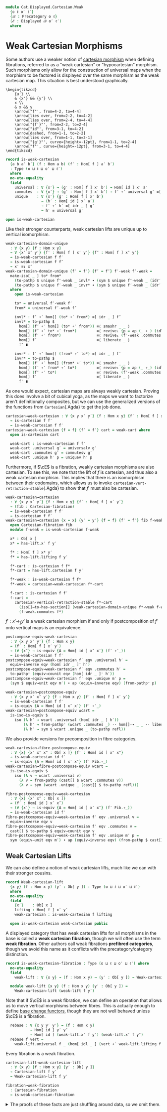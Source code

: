 <!--
```agda
open import Cat.Functor.Hom.Displayed
open import Cat.Instances.Functor
open import Cat.Instances.Product
open import Cat.Displayed.Fibre
open import Cat.Displayed.Base
open import Cat.Functor.Hom
open import Cat.Prelude

import Cat.Displayed.Cartesian.Indexing as Indexing
import Cat.Displayed.Cartesian as Cart
import Cat.Displayed.Reasoning as DR
import Cat.Displayed.Fibre.Reasoning as FibR
import Cat.Displayed.Morphism as DM
import Cat.Reasoning as CR
```
-->

```agda
module Cat.Displayed.Cartesian.Weak
  {o ℓ o′ ℓ′}
  {ℬ : Precategory o ℓ}
  (ℰ : Displayed ℬ o′ ℓ′)
  where
```

<!--
```agda
open CR ℬ
open Displayed ℰ
open Cart ℰ
open DR ℰ
open DM ℰ
open Functor
open Functor
private module Fib = FibR ℰ
```
-->

# Weak Cartesian Morphisms

Some authors use a weaker notion of [cartesian morphism] when defining
fibrations, referred to as a "weak cartesian" or "hypocartesian"
morphism. Such morphisms only allow for the construction of universal
maps when the morphism to be factored is displayed over the same morphism
as the weak cartesian map. This situation is best understood graphically.

[cartesian morphism]: Cat.Displayed.Cartesian.html

~~~{.quiver}
\begin{tikzcd}
	{u'} \\
	& {x'} && {y'} \\
	x \\
	& x && y
	\arrow["f"', from=4-2, to=4-4]
	\arrow[lies over, from=2-2, to=4-2]
	\arrow[lies over, from=2-4, to=4-4]
	\arrow["{f'}"', from=2-2, to=2-4]
	\arrow["id"', from=3-1, to=4-2]
	\arrow[dashed, from=1-1, to=2-2]
	\arrow[lies over, from=1-1, to=3-1]
	\arrow["{g'}"', curve={height=-12pt}, from=1-1, to=2-4]
	\arrow["f"', curve={height=-12pt}, from=3-1, to=4-4]
\end{tikzcd}
~~~

```agda
record is-weak-cartesian
  {a b a′ b′} (f : Hom a b) (f′ : Hom[ f ] a′ b′)
  : Type (o ⊔ ℓ ⊔ o′ ⊔ ℓ′)
  where
  no-eta-equality
  field
    universal : ∀ {x′} → (g′ : Hom[ f ] x′ b′) → Hom[ id ] x′ a′
    commutes  : ∀ {x′} → (g′ : Hom[ f ] x′ b′) → f′ ∘′ universal g′ ≡[ idr _ ] g′
    unique    : ∀ {x′} {g′ : Hom[ f ] x′ b′}
                → (h′ : Hom[ id ] x′ a′)
                → f′ ∘′ h′ ≡[ idr _ ] g′
                → h′ ≡ universal g′

open is-weak-cartesian
```

Like their stronger counterparts, weak cartesian lifts are unique
up to vertical isomorphism.

```agda
weak-cartesian-domain-unique
  : ∀ {x y} {f : Hom x y}
  → ∀ {x′ x″ y′} {f′ : Hom[ f ] x′ y′} {f″ : Hom[ f ] x″ y′}
  → is-weak-cartesian f f′
  → is-weak-cartesian f f″
  → x′ ≅↓ x″
weak-cartesian-domain-unique {f′ = f′} {f″ = f″} f′-weak f″-weak =
  make-iso[ _ ] to* from*
    (to-pathp $ unique f″-weak _ invl* ∙ (sym $ unique f″-weak _ (idr′ f″)))
    (to-pathp $ unique f′-weak _ invr* ∙ (sym $ unique f′-weak _ (idr′ f′)))
  where
    open is-weak-cartesian

    to* = universal f″-weak f′
    from* = universal f′-weak f″

    invl* : f″ ∘′ hom[] (to* ∘′ from*) ≡[ idr _ ] f″
    invl* = to-pathp $
      hom[] (f″ ∘′ hom[] (to* ∘′ from*)) ≡⟨ smashr _ _ ⟩
      hom[] (f″ ∘′ to* ∘′ from*)         ≡⟨ revive₁ {p = ap (_ ∘_) (idl _)} (pulll′ (idr _) (f″-weak .commutes f′)) ⟩
      hom[] (f′ ∘′ from*)                ≡⟨ revive₁ (f′-weak .commutes f″) ⟩
      hom[] f″                           ≡⟨ liberate _ ⟩
      f″ ∎

    invr* : f′ ∘′ hom[] (from* ∘′ to*) ≡[ idr _ ] f′
    invr* = to-pathp $
      hom[] (f′ ∘′ hom[] (from* ∘′ to*)) ≡⟨ smashr _ _ ⟩
      hom[] (f′ ∘′ from* ∘′ to*)         ≡⟨ revive₁ {p = ap (_ ∘_) (idl _)} (pulll′ (idr _) (f′-weak .commutes f″)) ⟩
      hom[] (f″ ∘′ to*)                  ≡⟨ revive₁ (f″-weak .commutes f′) ⟩
      hom[] f′                           ≡⟨ liberate _ ⟩
      f′ ∎
```

As one would expect, cartesian maps are always weakly cartesian.
Proving this does involve a bit of cubical yoga, as the maps we want to
factorize aren't definitionally composites, but we can use the
generalized versions of the functions from `Cartesian`{.Agda} to get
the job done.

```agda
cartesian→weak-cartesian : ∀ {x y x′ y′} {f : Hom x y} {f′ : Hom[ f ] x′ y′}
  → is-cartesian f f′
  → is-weak-cartesian f f′
cartesian→weak-cartesian {f = f} {f′ = f′} cart = weak-cart where
  open is-cartesian cart

  weak-cart : is-weak-cartesian f f′
  weak-cart .universal g′ = universalv g′
  weak-cart .commutes g′ = commutesv g′
  weak-cart .unique h′ p = uniquev h′ p
```

Furthermore, if $\cE$ is a fibration, weakly cartesian morphisms are
also cartesian. To see this, we note that the lift of $f$ is cartesian,
and thus also a weak cartesian morphism. This implies that there is
an isomorphism between their codomains, which allows us to invoke
`cartesian-vert-retraction-stable`{.Agda} to show that $f'$ must also be
cartesian.

```agda
weak-cartesian→cartesian
  : ∀ {x y x′ y′} {f : Hom x y} {f′ : Hom[ f ] x′ y′}
  → (fib : Cartesian-fibration)
  → is-weak-cartesian f f′
  → is-cartesian f f′
weak-cartesian→cartesian {x = x} {y′ = y′} {f = f} {f′ = f′} fib f-weak = f-cart where
  open Cartesian-fibration fib
  module f-weak = is-weak-cartesian f-weak

  x* : Ob[ x ]
  x* = has-lift.x′ f y′

  f* : Hom[ f ] x* y′
  f* = has-lift.lifting f y′

  f*-cart : is-cartesian f f*
  f*-cart = has-lift.cartesian f y′

  f*-weak : is-weak-cartesian f f*
  f*-weak = cartesian→weak-cartesian f*-cart

  f-cart : is-cartesian f f′
  f-cart =
    cartesian-vertical-retraction-stable f*-cart
      (iso[]→to-has-section[] (weak-cartesian-domain-unique f*-weak f-weak))
      (f-weak.commutes f*)
```

$f' : x' \to_{f} y'$ is a weak cartesian morphism if and only if
postcomposition of $f'$ onto vertical maps is an equivalence.

```agda
postcompose-equiv→weak-cartesian
  : ∀ {x y x′ y′} {f : Hom x y}
  → (f′ : Hom[ f ] x′ y′)
  → (∀ {x″} → is-equiv {A = Hom[ id ] x″ x′} (f′ ∘′_))
  → is-weak-cartesian f f′
postcompose-equiv→weak-cartesian f′ eqv .universal h′ =
  equiv→inverse eqv (hom[ idr _ ]⁻ h′)
postcompose-equiv→weak-cartesian f′ eqv .commutes h′ =
  to-pathp⁻ (equiv→counit eqv (hom[ idr _ ]⁻ h′))
postcompose-equiv→weak-cartesian f′ eqv .unique m′ p =
  (sym $ equiv→unit eqv m′) ∙ ap (equiv→inverse eqv) (from-pathp⁻ p)

weak-cartesian→postcompose-equiv
  : ∀ {x y x′ x″ y′} {f : Hom x y} {f′ : Hom[ f ] x′ y′}
  → is-weak-cartesian f f′
  → is-equiv {A = Hom[ id ] x″ x′} (f′ ∘′_)
weak-cartesian→postcompose-equiv wcart =
  is-iso→is-equiv $
    iso (λ h′ → wcart .universal (hom[ idr _ ] h′))
        (λ h′ → from-pathp⁻ (wcart .commutes _) ·· hom[]-∙ _ _ ·· liberate _)
        (λ h′ → sym $ wcart .unique _ (to-pathp refl))
```

We also provide versions for precomposition in fibre categories.

```agda
weak-cartesian→fibre-postcompose-equiv
  : ∀ {x} {x′ x″ x‴ : Ob[ x ]} {f′ : Hom[ id ] x″ x‴}
  → is-weak-cartesian id f′
  → is-equiv {A = Hom[ id ] x′ x″} (f′ Fib.∘_)
weak-cartesian→fibre-postcompose-equiv wcart =
  is-iso→is-equiv $
    iso (λ v → wcart .universal v)
      (λ v → from-pathp (cast[] $ wcart .commutes v))
      (λ v → sym (wcart .unique _ (cast[] $ to-pathp refl)))

fibre-postcompose-equiv→weak-cartesian
  : ∀ {x} {x″ x‴ : Ob[ x ]}
  → (f′ : Hom[ id ] x″ x‴)
  → (∀ {x′} → is-equiv {A = Hom[ id ] x′ x″} (f′ Fib.∘_))
  → is-weak-cartesian id f′
fibre-postcompose-equiv→weak-cartesian f′ eqv .universal v =
  equiv→inverse eqv v
fibre-postcompose-equiv→weak-cartesian f′ eqv .commutes v =
  cast[] $ to-pathp $ equiv→counit eqv v
fibre-postcompose-equiv→weak-cartesian f′ eqv .unique m′ p =
  sym (equiv→unit eqv m′) ∙ ap (equiv→inverse eqv) (from-pathp $ cast[] p)
```


## Weak Cartesian Lifts

We can also define a notion of weak cartesian lifts, much like we can
with their stronger cousins.

```agda
record Weak-cartesian-lift
  {x y} (f : Hom x y) (y′ : Ob[ y ]) : Type (o ⊔ ℓ ⊔ o′ ⊔ ℓ′)
  where
  no-eta-equality
  field
    {x′}    : Ob[ x ]
    lifting : Hom[ f ] x′ y′
    weak-cartesian : is-weak-cartesian f lifting

  open is-weak-cartesian weak-cartesian public
```

A displayed category that has weak cartesian lifts for all morphisms
in the base is called a **weak cartesian fibration**, though we will
often use the term **weak fibration**. Other authors call weak
fibrations **prefibred categories**, though we avoid this name as it
conflicts with the precategory/category distinction.

```agda
record is-weak-cartesian-fibration : Type (o ⊔ ℓ ⊔ o′ ⊔ ℓ′) where
  no-eta-equality
  field
    weak-lift : ∀ {x y} → (f : Hom x y) → (y′ : Ob[ y ]) → Weak-cartesian-lift f y′

  module weak-lift {x y} (f : Hom x y) (y′ : Ob[ y ]) =
    Weak-cartesian-lift (weak-lift f y′)
```

Note that if $\cE$ is a weak fibration, we can define an operation that
allows us to move vertical morphisms between fibres. This is actually
enough to define [base change functors], though they are not well behaved
unless $\cE$ is a fibration.

[base change functors]: Cat.Displayed.Cartesian.Indexing.html

```agda
  rebase : ∀ {x y y′ y″} → (f : Hom x y)
           → Hom[ id ] y′ y″
           → Hom[ id ] (weak-lift.x′ f y′) (weak-lift.x′ f y″)
  rebase f vert =
    weak-lift.universal f _ (hom[ idl _ ] (vert ∘′ weak-lift.lifting f _))
```

Every fibration is a weak fibration.

```agda
cartesian-lift→weak-cartesian-lift
  : ∀ {x y} {f : Hom x y} {y′ : Ob[ y ]}
  → Cartesian-lift f y′
  → Weak-cartesian-lift f y′

fibration→weak-fibration
  : Cartesian-fibration
  → is-weak-cartesian-fibration
```

<details>
<summary>The proofs of these facts are just shuffling around data, so we
omit them.
</summary>
```agda
cartesian-lift→weak-cartesian-lift cart .Weak-cartesian-lift.x′ =
  Cartesian-lift.x′ cart
cartesian-lift→weak-cartesian-lift cart .Weak-cartesian-lift.lifting =
  Cartesian-lift.lifting cart
cartesian-lift→weak-cartesian-lift cart .Weak-cartesian-lift.weak-cartesian =
  cartesian→weak-cartesian (Cartesian-lift.cartesian cart)

fibration→weak-fibration fib .is-weak-cartesian-fibration.weak-lift x y′ =
  cartesian-lift→weak-cartesian-lift (Cartesian-fibration.has-lift fib x y′)
```
</details>


Notably, weak fibrations are fibrations when weak cartesian morphisms
are closed under composition.

```agda
module _ where
  open Cartesian-fibration
  open is-cartesian

  weak-fibration→fibration
    : is-weak-cartesian-fibration
    → (∀ {x y z x′ y′ z′} {f : Hom y z} {g : Hom x y}
       → {f′ : Hom[ f ] y′ z′} {g′ : Hom[ g ] x′ y′}
       → is-weak-cartesian f f′ → is-weak-cartesian g g′
       → is-weak-cartesian (f ∘ g) (f′ ∘′ g′))
    → Cartesian-fibration
  weak-fibration→fibration weak-fib weak-∘ .has-lift {x = x} f y′ = f-lift where
    open is-weak-cartesian-fibration weak-fib

    module weak-∘ {x y z} (f : Hom y z) (g : Hom x y) (z′ : Ob[ z ]) =
      is-weak-cartesian (weak-∘ (weak-lift.weak-cartesian f z′)
                                (weak-lift.weak-cartesian g _))
```

To show that $f$ has a cartesian lift, we begin by taking the weak
cartesian lift $f^{*}$ of $f$.

~~~{.quiver}
\begin{tikzcd}
	\textcolor{rgb,255:red,214;green,92;blue,92}{x^{*}} && {y'} \\
	\\
	x && y
	\arrow["f", from=3-1, to=3-3]
	\arrow[lies over, color={rgb,255:red,214;green,92;blue,92}, from=1-1, to=3-1]
	\arrow[lies over, from=1-3, to=3-3]
	\arrow["{f^{*}}", color={rgb,255:red,214;green,92;blue,92}, from=1-1, to=1-3]
\end{tikzcd}
~~~

```agda
    x* : Ob[ x ]
    x* = weak-lift.x′ f y′

    f* : Hom[ f ] x* y′
    f* = weak-lift.lifting f y′

    f*-weak-cartesian : is-weak-cartesian f f*
    f*-weak-cartesian = weak-lift.weak-cartesian f y′

    module f* = is-weak-cartesian (f*-weak-cartesian)
```

We must now show that the weak cartesian morphism $f^{*}$ is actually
cartesian. To do this, we must construct the following unique universal
map:

~~~{.quiver}
\begin{tikzcd}
	{u'} \\
	&& {x^{*}} && {y'} \\
	u \\
	&& x && y
	\arrow["f", from=4-3, to=4-5]
	\arrow[lies over, from=2-3, to=4-3]
	\arrow[lies over, from=2-5, to=4-5]
	\arrow["{f^{*}}", from=2-3, to=2-5]
	\arrow[color={rgb,255:red,214;green,92;blue,92}, dashed, from=1-1, to=2-3]
	\arrow["m", from=3-1, to=4-3]
	\arrow["{h'}", curve={height=-18pt}, from=1-1, to=2-5]
	\arrow[lies over, from=1-1, to=3-1]
\end{tikzcd}
~~~

To do this, we shall first take the weak cartesian lift $m^{*}$ of
$m$. Both $f^{*}$ and $m^{*}$ are weak cartesian, which means that
their composite is also weak cartesian by our hypothesis. We can
then factor $h'$ through $f^{*} \cdot m^{*}$ to obtain a vertical
morphism $u' \to u^{*}$, which we can then compose with $m^{*}$
to obtain the requisite map.

```agda
    module Morphisms
      {u : Ob} {u′ : Ob[ u ]} (m : Hom u x) (h′ : Hom[ f ∘ m ] u′ y′)
      where
        u* : Ob[ u ]
        u* = weak-lift.x′ m _

        m* : Hom[ m ] u* x*
        m* = weak-lift.lifting m _

        m*-weak-cartesian : is-weak-cartesian m m*
        m*-weak-cartesian = weak-lift.weak-cartesian m x*

        module m* = is-weak-cartesian m*-weak-cartesian
        module f*∘m* = is-weak-cartesian (weak-∘ f*-weak-cartesian m*-weak-cartesian)
```


```agda
    f*-cartesian : is-cartesian f f*
    f*-cartesian .universal {u = u} {u′ = u′} m h′ =
      hom[ idr m ] (m* ∘′  f*∘m*.universal h′)
      where open Morphisms m h′
```

<details>
<summary> Showing that this commutes is mostly an exercise in cubical
yoga; the only real mathematical content is that the factorization of
$h'$ via $f^{*} \cdot m^{*}$ commutes.
</summary>
```agda
    f*-cartesian .commutes {u = u} {u′ = u′} m h′ = path
      where
        open Morphisms m h′

        abstract
          path : f* ∘′ hom[ idr m ] (m* ∘′ f*∘m*.universal h′) ≡ h′
          path =
            f* ∘′ hom[] (m* ∘′ f*∘m*.universal h′)   ≡⟨ whisker-r _ ⟩
            hom[] (f* ∘′ m* ∘′ f*∘m*.universal h′)   ≡⟨ assoc[] {q = idr _} ⟩
            hom[] ((f* ∘′ m*) ∘′ f*∘m*.universal h′) ≡⟨ hom[]⟩⟨ from-pathp⁻ (f*∘m*.commutes h′) ⟩
            hom[] (hom[] h′)                         ≡⟨ hom[]-∙ _ _ ∙ liberate _ ⟩
            h′                                       ∎
```
</details>

<details>
<summary>Uniqueness follows similarly as some cubical yoga, followed by
the fact that both $m^{*}$ and $f^{*} \cdot m^{*}$ are weak cartesian
maps.
</summary>
```agda
    f*-cartesian .unique {u = u} {u′ = u′} {m = m} {h′ = h′} m′ p = path
      where
        open Morphisms m h′

        abstract
          universal-path : (f* ∘′ m*) ∘′ m*.universal m′ ≡[ idr (f ∘ m) ] h′
          universal-path = to-pathp $
            hom[] ((f* ∘′ m*) ∘′ m*.universal m′) ≡˘⟨ assoc[] {p = ap (f ∘_) (idr m)} ⟩
            hom[] (f* ∘′ (m* ∘′ m*.universal m′)) ≡⟨ hom[]⟩⟨ ap (f* ∘′_) (from-pathp⁻ (m*.commutes m′)) ⟩
            hom[] (f* ∘′ hom[] m′)                ≡⟨ smashr _ _ ∙ liberate _ ⟩
            f* ∘′ m′                              ≡⟨ p ⟩
            h′ ∎

          path : m′ ≡ hom[ idr m ] (m* ∘′ f*∘m*.universal h′)
          path =
            m′                               ≡˘⟨ from-pathp (m*.commutes m′) ⟩
            hom[] (m* ∘′ m*.universal m′)    ≡⟨ reindex _ (idr m) ⟩
            hom[] (m* ∘′ m*.universal m′)    ≡⟨ hom[]⟩⟨ ap (m* ∘′_) (f*∘m*.unique _ universal-path) ⟩
            hom[] (m* ∘′ f*∘m*.universal h′) ∎
```
</details>

Putting this all together, we can finally deduce that $f^{*}$ is
a cartesian lift of $f$.

```agda
    f-lift : Cartesian-lift f y′
    f-lift .Cartesian-lift.x′ = x*
    f-lift .Cartesian-lift.lifting = f*
    f-lift .Cartesian-lift.cartesian = f*-cartesian
```

## Factorisations in Weak Fibrations

If $\cE$ is a weak fibration, then every morphism factorizes into
a vertical morphism followed by a weak cartesian morphism.

```agda
record weak-cartesian-factorisation
  {x y x′ y′} {f : Hom x y}
  (f′ : Hom[ f ] x′ y′)
  : Type (o ⊔ ℓ ⊔ o′ ⊔ ℓ′)
  where
  no-eta-equality
  field
    {x″} : Ob[ x ]
    vertical : Hom[ id ] x′ x″
    weak-cart : Hom[ f ] x″ y′
    has-weak-cartesian : is-weak-cartesian f weak-cart
    factors : f′ ≡[ sym (idr _) ] weak-cart ∘′ vertical

weak-fibration→weak-cartesian-factors
  : ∀ {x y x′ y′} {f : Hom x y}
  → is-weak-cartesian-fibration
  → (f′ : Hom[ f ] x′ y′)
  → weak-cartesian-factorisation f′
```

Because $\cE$ is a weak fibration, every morphism in $\cB$ has a weak
cartesian lift. This allows us to take the lift of $f$, which will
form the weak cartesian component of the factorisation. The vertical
component can be obtained by taking the universal factorisation of
$f'$ by the lift of $f$.

```agda
weak-fibration→weak-cartesian-factors {y′ = y′} {f = f} wfib f′ = weak-factor where
  open is-weak-cartesian-fibration wfib
  module f-lift = weak-lift f y′
  open weak-cartesian-factorisation

  weak-factor : weak-cartesian-factorisation f′
  weak-factor .x″ = f-lift.x′
  weak-factor .vertical = f-lift.universal f′
  weak-factor .weak-cart = f-lift.lifting
  weak-factor .has-weak-cartesian = f-lift.weak-cartesian
  weak-factor .factors = symP $ f-lift.commutes f′
```

## Weak Fibrations and Equivalence of Hom Sets

If $\cE$ is a weak fibration, then the hom sets $x' \to_f y'$ and
$x' \to_{id} f^{*}(y')$ are equivalent, where $f^{*}(y')$ is the domain
of the lift of $f$ along $y'$. To go from $f' : x' \to_u y'$ to
$x' \to_{id} f^{*}(y')$, we use the vertical component of the
factorisation of $f'$; this forms an equivalence, as this factorisation
is unique.

```agda
module _ (wfib : is-weak-cartesian-fibration) where
  open is-weak-cartesian-fibration wfib

  weak-fibration→universal-is-equiv
    : ∀ {x y x′ y′}
    → (f : Hom x y)
    → is-equiv (weak-lift.universal f y′ {x′})
  weak-fibration→universal-is-equiv {y′ = y′} f = is-iso→is-equiv $
    iso (λ f′ → hom[ idr f ] (weak-lift.lifting f y′ ∘′ f′) )
        (λ f′ → sym $ weak-lift.unique f y′ f′ (to-pathp refl))
        (λ f′ → cancel _ _ (weak-lift.commutes f y′ f′))

  weak-fibration→vertical-equiv
    : ∀ {x y x′ y′}
    → (f : Hom x y)
    → Hom[ f ] x′ y′ ≃ Hom[ id ] x′ (weak-lift.x′ f y′)
  weak-fibration→vertical-equiv {y′ = y′} f =
    weak-lift.universal f y′ ,
    weak-fibration→universal-is-equiv f
```

Furthermore, this equivalence can be extended into a natural isomorphism
between $\cE_{u}(-,y')$ and $\cE_{x}(-,u^{*}(y'))$.

```agda
  weak-fibration→hom-iso-into
    : ∀ {x y y′} (u : Hom x y)
    → Hom-over-into ℰ u y′ ≅ⁿ Hom-into (Fibre ℰ x) (weak-lift.x′ u y′)
  weak-fibration→hom-iso-into {x} {y} {y′} u = to-natural-iso mi where
    open make-natural-iso

    u*y′ : Ob[ x ]
    u*y′ = weak-lift.x′ u y′

    mi : make-natural-iso (Hom-over-into ℰ u y′) (Hom-into (Fibre ℰ x) u*y′)
    mi .eta x u′ = weak-lift.universal u y′ u′
    mi .inv x v′ = hom[ idr u ] (weak-lift.lifting u y′ ∘′ v′)
    mi .eta∘inv x = funext λ v′ →
      sym $ weak-lift.unique u _ _ (to-pathp refl)
    mi .inv∘eta x = funext λ u′ →
      from-pathp (weak-lift.commutes u _ _)
    mi .natural x y v′ = funext λ u′ →
      weak-lift.unique u _ _ $ to-pathp $
        smashr _ _
        ∙ weave _ (ap (u ∘_) (idl id)) _ (pulll′ _ (weak-lift.commutes _ _ _))
```

An *extremely* useful fact is that the converse is true: if there is some
lifting of objects $\cE_{y} \to \cE_{x}$ for every morphism $f : x \to y$
in $\cB$, along with a natural equivalence of homs as above, then
$\cE$ is a weak fibration.

This result is the primary reason to care about weak fibrations, as we
already have a toolkit for constructing natural equivalences of
hom sets! Most notably, this allows us to use the theory of [adjuncts]
to construct weak fibrations.

[adjuncts]: Cat.Functor.Adjoint.html#adjuncts

```agda
module _ (_*₀_ : ∀ {x y} → Hom x y → Ob[ y ] → Ob[ x ]) where
  open is-weak-cartesian-fibration
  open Weak-cartesian-lift
  open is-weak-cartesian

  private
    vertical-equiv-iso-natural
      : (∀ {x y x′ y′} {f : Hom x y} → Hom[ f ] x′ y′ → Hom[ id ] x′ (f *₀ y′))
      → Type _
    vertical-equiv-iso-natural to =
      ∀ {x y x′ x″ y′} {f : Hom x y}
      → (f′ : Hom[ f ] x″ y′) (g′ : Hom[ id ] x′ x″)
      → to (hom[ idr _ ] (f′ ∘′ g′)) ≡[ sym (idl id) ] to f′ ∘′ g′

  vertical-equiv→weak-fibration
    : (to* : ∀ {x y x′ y′} {f : Hom x y} → Hom[ f ] x′ y′ → Hom[ id ] x′ (f *₀ y′))
    → (∀ {x y x′ y′} {f : Hom x y} → is-equiv (to* {x} {y} {x′} {y′} {f}))
    → vertical-equiv-iso-natural to*
    → is-weak-cartesian-fibration
  vertical-equiv→weak-fibration to* to-eqv natural .weak-lift f y′ = f-lift where
```

To start, we note that the inverse portion of the equivalence is also
natural.

```agda
    from* : ∀ {x y x′ y′} {f : Hom x y} → Hom[ id ] x′ (f *₀ y′) → Hom[ f ] x′ y′
    from* = equiv→inverse to-eqv

    from*-natural
      : ∀ {x y} {f : Hom x y} {x′ x″ : Ob[ x ]} {y′ : Ob[ y ]}
      → (f′ : Hom[ id ] x″ (f *₀ y′)) (g′ : Hom[ id ] x′ x″)
      → from* (hom[ idl id ] (f′ ∘′ g′)) ≡[ sym (idr f) ] from* f′ ∘′ g′
    from*-natural {f = f} f′ g′ =
      to-pathp⁻ $ ap fst $ is-contr→is-prop (to-eqv .is-eqv (hom[ idl id ] (f′ ∘′ g′)))
        (from* (hom[ idl id ] (f′ ∘′ g′)) , equiv→counit to-eqv _)
        (hom[ idr f ] (from* f′ ∘′ g′) , from-pathp⁻ (natural (from* f′) g′) ∙
                                        (hom[]⟩⟨ ap (_∘′ g′) (equiv→counit to-eqv _)))
```

We then proceed to construct a weak lift of $f$. We can use our object
lifting function to construct the domain of the lift, apply the inverse
direction of the equivalence to $id' : f^{*}(y') \to f^{*}(y')$ to
obtain the required lifting $x' \to_{f} f^{*}(y')$.

```agda
    f-lift : Weak-cartesian-lift f y′
    f-lift .x′ = f *₀ y′
    f-lift .lifting = from* id′
```

Now, we must show that the constructed lifting is weakly cartesian. We
can use the forward direction of the equivalence to construct the
universal map; the remaining properties follow from the fact that
the equivalence is natural.

```agda
    f-lift .weak-cartesian .universal g′ = to* g′
    f-lift .weak-cartesian .commutes g′ = to-pathp $
      hom[] (from* id′ ∘′ to* g′)   ≡˘⟨ from-pathp⁻ (from*-natural id′ (to* g′)) ⟩
      from* (hom[] (id′ ∘′ to* g′)) ≡⟨ ap from* idl[] ⟩
      from* (to* g′)                ≡⟨ equiv→unit to-eqv g′ ⟩
      g′                            ∎
    f-lift .weak-cartesian .unique {g′ = g′} h′ p =
      h′                            ≡˘⟨ idl[] {p = idl id} ⟩
      hom[] (id′ ∘′ h′)             ≡˘⟨ hom[]⟩⟨ ap (_∘′ h′) (equiv→counit to-eqv id′) ⟩
      hom[] (to* (from* id′) ∘′ h′) ≡˘⟨ from-pathp⁻ (natural (from* id′) h′) ⟩
      to* (hom[] (from* id′ ∘′ h′)) ≡⟨ ap to* (from-pathp p) ⟩
      to* g′                        ∎
```

<!--
```agda
module _ (U : ∀ {x y} → Hom x y → Functor (Fibre ℰ y) (Fibre ℰ x)) where
  open Functor
  open _=>_

  hom-iso→weak-fibration
    : (∀ {x y y′} (u : Hom x y)
       → Hom-over-into ℰ u y′ ≅ⁿ Hom-into (Fibre ℰ x) (U u .F₀ y′))
    → is-weak-cartesian-fibration
  hom-iso→weak-fibration hom-iso =
    vertical-equiv→weak-fibration
      (λ u → U u .F₀)
      (λ u′ → Isoⁿ.to (hom-iso _) .η _ u′)
      (natural-iso-to-is-equiv (hom-iso _) _)
      λ f′ g′ → to-pathp⁻ $
        happly (Isoⁿ.to (hom-iso _) .is-natural _ _ g′) f′
```
-->


Note that this result does *not* extend to fibrations; the equivalence
of homs can only get us weak cartesian lifts. To make the final step
to a fibration, we need to use other means.

However, we do obtain a natural isomorphism between $\cE_{u}(x',-)$ and
$cE_{y}(x',u^{*}(-))$.

```agda
module _ (fib : Cartesian-fibration) where
  open Cartesian-fibration fib
  open Indexing ℰ fib

  fibration→hom-iso-from
    : ∀ {x y x′} (u : Hom x y)
    → Hom-over-from ℰ u x′ ≅ⁿ Hom-from (Fibre ℰ x) x′ F∘ base-change u
  fibration→hom-iso-from {x} {y} {x′} u = to-natural-iso mi where
    open make-natural-iso

    mi : make-natural-iso
          (Hom-over-from ℰ u x′)
          (Hom-from (Fibre ℰ x) x′ F∘ base-change u)
    mi .eta x u′ = has-lift.universalv u x u′
    mi .inv x v′ = hom[ idr u ] (has-lift.lifting u x ∘′ v′)
    mi .eta∘inv x = funext λ v′ →
      sym $ has-lift.uniquev u _ _ (to-pathp refl)
    mi .inv∘eta x = funext λ u′ →
      from-pathp (has-lift.commutesv u _ _)
    mi .natural _ _ v′ = funext λ u′ →
      has-lift.uniquep u _ _ _ _ _ $
        Fib.pulllf (has-lift.commutesp u _ id-comm _)
        ∙[] pullr[] _ (has-lift.commutesv u _ _)
        ∙[] to-pathp refl
```

<!--
```agda
  fibration→universal-is-equiv
    : ∀ {x y x′ y′}
    → (f : Hom x y)
    → is-equiv (has-lift.universalv f y′ {x′})
  fibration→universal-is-equiv f =
    weak-fibration→universal-is-equiv (fibration→weak-fibration fib) f

  fibration→vertical-equiv
    : ∀ {x y x′ y′}
    → (f : Hom x y)
    → Hom[ f ] x′ y′ ≃ Hom[ id ] x′ (has-lift.x′ f y′)
  fibration→vertical-equiv f =
    weak-fibration→vertical-equiv (fibration→weak-fibration fib) f

  fibration→hom-iso-into
    : ∀ {x y y′} (u : Hom x y)
    → Hom-over-into ℰ u y′ ≅ⁿ Hom-into (Fibre ℰ x) (has-lift.x′ u y′)
  fibration→hom-iso-into u =
    weak-fibration→hom-iso-into (fibration→weak-fibration fib) u
```
-->

If we combine this with `weak-fibration→hom-iso-into`{.Agda}, we obtain
a natural iso between $\cE_{u}(-,-)$ and $\cE_{id}(-,u^{*}(-))$.

```agda
  fibration→hom-iso
    : ∀ {x y} (u : Hom x y)
    → Hom-over ℰ u ≅ⁿ Hom[-,-] (Fibre ℰ x) F∘ (Id F× base-change u)
  fibration→hom-iso {x = x} u = to-natural-iso mi where
    open make-natural-iso
    open _=>_

    module into-iso {y′} = Isoⁿ (fibration→hom-iso-into {y′ = y′} u)
    module from-iso {x′} = Isoⁿ (fibration→hom-iso-from {x′ = x′} u)

    mi : make-natural-iso (Hom-over ℰ u) (Hom[-,-] (Fibre ℰ x) F∘ (Id F× base-change u))
    mi .eta x u′ = has-lift.universalv u _ u′
    mi .inv x v′ = hom[ idr u ] (has-lift.lifting u _ ∘′ v′)
    mi .eta∘inv x = funext λ v′ →
      sym $ has-lift.uniquev u _ _ (to-pathp refl)
    mi .inv∘eta x = funext λ u′ →
      from-pathp (has-lift.commutesv u _ _)
    mi .natural _ _ (v₁′ , v₂′) = funext λ u′ →
      sym (apr′ (happly (into-iso.to .is-natural _ _ v₁′) u′))
      ·· sym (happly (from-iso.to .is-natural _ _ v₂′) (hom[ idr _ ] (u′ ∘′ v₁′)))
      ·· ap (into-iso.to .η _) (smashr _ _ ∙ reindex _ _ )
```
